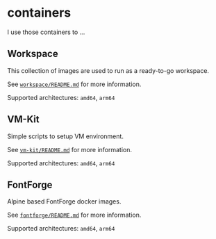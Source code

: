 # containers

I use those containers to ...

## Workspace

This collection of images are used to run as a ready-to-go workspace.

See [`workspace/README.md`](workspace/README.md) for more information.

Supported architectures: `amd64`, `arm64`

## VM-Kit

Simple scripts to setup VM environment.

See [`vm-kit/README.md`](vm-kit/README.md) for more information.

Supported architectures: `amd64`, `arm64`

## FontForge

Alpine based FontForge docker images.

See [`fontforge/README.md`](fontforge/README.md) for more information.

Supported architectures: `amd64`, `arm64`
